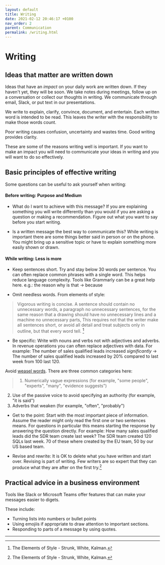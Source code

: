 ```yaml
---
layout: default
title: Writing
date: 2021-02-12 20:46:17 +0100
nav_order: 2
parent: Communication
permalink: /writing.html
---
```


# Writing

## Ideas that matter are written down

Ideas that have an *impact* on your daily work are written down. If they haven't yet, they will be soon.
We take notes during meetings, follow up on a conversation or collect our thoughts in writing. We communicate through email, Slack, or put text in our presentations. 

We write to explain, clarify, convince, document, and entertain. 
Each written word is intended to be read. This leaves the writer with the responsibility to make those words count. 

Poor writing causes confusion, uncertainty and wastes time. Good writing provides clarity.

These are some of the reasons writing well is important. If you want to make an impact you will need to communicate your ideas in writing and you will want to do so effectively. 

## Basic principles of effective writing 
Some questions can be useful to ask yourself when writing:

#### Before writing: Purpose and Medium
- What do I want to achieve with this message?
If you are explaining something you will write differently than you would if you are asking a question or making a recommendation. Figure out what you want to say before you start writing. 

- Is a written message the best way to communicate this? 
While writing is important there are some things better said in person or on the phone. You might bring up a sensitive topic or have to explain something more easily shown or drawn.

#### While writing: Less is more
- Keep sentences short.
Try and stay below 30 words per sentence. You can often replace common phrases with a single word. This helps reduce language complexity. 
Tools like Grammarly can be a great help here.
e.g.: the reason why is that -> because

- Omit needless words. From elements of style:
> Vigorous writing is concise. A sentence should contain no unnecessary words, a paragraph no unnecessary sentences, for the same reason that a drawing should have no unnecessary lines and a machine no unnecessary parts, This requires not that the writer make all sentences short, or avoid all detail and treat subjects only in outline, but that every word tell. [^1]

- Be specific:
Write with nouns and verbs not with adjectives and adverbs. In revenue operations you can often replace adjectives with data. For example:
The number of sales qualified leads increased *significantly* -> The number of sales qualified leads increased by 20% compared to last week from 100 last 120. 

Avoid [weasel words](https://en.wikipedia.org/wiki/Weasel_word). There are three common categories here:
> 1. Numerically vague expressions (for example, "some people", "experts", "many", "evidence suggests")
2. Use of the passive voice to avoid specifying an authority (for example, "it is said")
3. Adverbs that weaken (for example, "often", "probably")


- Get to the point:
Start with the most important piece of information. Assume the reader might only read the first one or two sentences means. 
For questions in particular this means starting the response by answering the question directly. 
For example:
How many sales qualified leads did the SDR team create last week?
The SDR team created 120 SQLs last week. 70 of these where created by the EU team, 50 by our US based team. 


- Revise and rewrite:
It is OK to delete what you have written and start over. Revising is part of writing. Few writers are so expert that they can produce what they are after on the first try.[^1]


## Practical advice in a business environment

Tools like Slack or Microsoft Teams offer features that can make your messages easier to digets.

These include:
- Turning lists into numbers or bullet points
- Using emojiis if appropriate to draw attention to important sections.
- Responding to parts of a message by using quotes.

---

[^1]: The Elements of Style - Strunk, White, Kalman.

